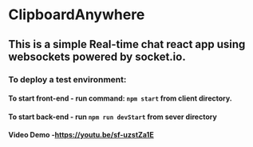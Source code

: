 # ClipboardAnywhere
## This is a simple Real-time chat react app using websockets powered by socket.io.

### To deploy a test environment:</sup>
#### To start front-end - run command: `npm start` from client directory.
#### To start back-end - run `npm run devStart` from sever directory
#### Video Demo -https://youtu.be/sf-uzstZa1E
